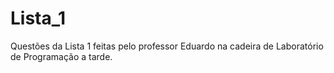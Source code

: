 # Lista_1
Questões da Lista 1 feitas pelo professor Eduardo na cadeira de Laboratório de Programação a tarde.
